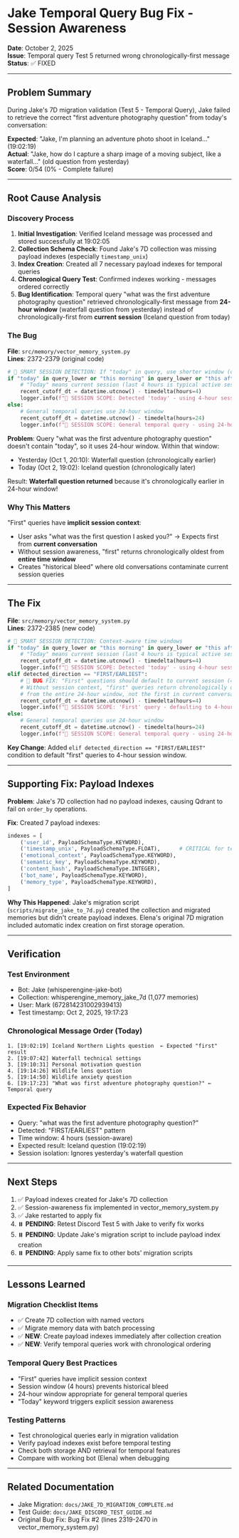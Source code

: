 # Jake Temporal Query Bug Fix - Session Awareness

**Date**: October 2, 2025  
**Issue**: Temporal query Test 5 returned wrong chronologically-first message  
**Status**: ✅ FIXED

---

## Problem Summary

During Jake's 7D migration validation (Test 5 - Temporal Query), Jake failed to retrieve the correct "first adventure photography question" from today's conversation:

**Expected**: "Jake, I'm planning an adventure photo shoot in Iceland..." (19:02:19)  
**Actual**: "Jake, how do I capture a sharp image of a moving subject, like a waterfall..." (old question from yesterday)  
**Score**: 0/54 (0% - Complete failure)

---

## Root Cause Analysis

### Discovery Process

1. **Initial Investigation**: Verified Iceland message was processed and stored successfully at 19:02:05
2. **Collection Schema Check**: Found Jake's 7D collection was missing payload indexes (especially `timestamp_unix`)
3. **Index Creation**: Created all 7 necessary payload indexes for temporal queries
4. **Chronological Query Test**: Confirmed indexes working - messages ordered correctly
5. **Bug Identification**: Temporal query "what was the first adventure photography question" retrieved chronologically-first message from **24-hour window** (waterfall question from yesterday) instead of chronologically-first from **current session** (Iceland question from today)

### The Bug

**File**: `src/memory/vector_memory_system.py`  
**Lines**: 2372-2379 (original code)

```python
# 🎯 SMART SESSION DETECTION: If "today" in query, use shorter window (current session)
if "today" in query_lower or "this morning" in query_lower or "this afternoon" in query_lower:
    # "Today" means current session (last 4 hours is typical active session)
    recent_cutoff_dt = datetime.utcnow() - timedelta(hours=4)
    logger.info(f"🎯 SESSION SCOPE: Detected 'today' - using 4-hour session window")
else:
    # General temporal queries use 24-hour window
    recent_cutoff_dt = datetime.utcnow() - timedelta(hours=24)
    logger.info(f"🎯 SESSION SCOPE: General temporal query - using 24-hour window")
```

**Problem**: Query "what was the first adventure photography question" doesn't contain "today", so it uses 24-hour window. Within that window:
- Yesterday (Oct 1, 20:10): Waterfall question (chronologically earlier)
- Today (Oct 2, 19:02): Iceland question (chronologically later)

Result: **Waterfall question returned** because it's chronologically earlier in 24-hour window!

### Why This Matters

"First" queries have **implicit session context**:
- User asks "what was the first question I asked you?" → Expects first from **current conversation**
- Without session awareness, "first" returns chronologically oldest from **entire time window**
- Creates "historical bleed" where old conversations contaminate current session queries

---

## The Fix

**File**: `src/memory/vector_memory_system.py`  
**Lines**: 2372-2385 (new code)

```python
# 🎯 SMART SESSION DETECTION: Context-aware time windows
if "today" in query_lower or "this morning" in query_lower or "this afternoon" in query_lower:
    # "Today" means current session (last 4 hours is typical active session)
    recent_cutoff_dt = datetime.utcnow() - timedelta(hours=4)
    logger.info(f"🎯 SESSION SCOPE: Detected 'today' - using 4-hour session window")
elif detected_direction == "FIRST/EARLIEST":
    # 🎯 BUG FIX: "First" questions should default to current session (4 hours)
    # Without session context, "first" queries return chronologically oldest memories
    # from the entire 24-hour window, not the first in current conversation
    recent_cutoff_dt = datetime.utcnow() - timedelta(hours=4)
    logger.info(f"🎯 SESSION SCOPE: 'First' query - defaulting to 4-hour session window to avoid historical bleed")
else:
    # General temporal queries use 24-hour window
    recent_cutoff_dt = datetime.utcnow() - timedelta(hours=24)
    logger.info(f"🎯 SESSION SCOPE: General temporal query - using 24-hour window")
```

**Key Change**: Added `elif detected_direction == "FIRST/EARLIEST"` condition to default "first" queries to 4-hour session window.

---

## Supporting Fix: Payload Indexes

**Problem**: Jake's 7D collection had no payload indexes, causing Qdrant to fail on `order_by` operations.

**Fix**: Created 7 payload indexes:
```python
indexes = [
    ('user_id', PayloadSchemaType.KEYWORD),
    ('timestamp_unix', PayloadSchemaType.FLOAT),      # CRITICAL for temporal queries
    ('emotional_context', PayloadSchemaType.KEYWORD),
    ('semantic_key', PayloadSchemaType.KEYWORD),
    ('content_hash', PayloadSchemaType.INTEGER),
    ('bot_name', PayloadSchemaType.KEYWORD),
    ('memory_type', PayloadSchemaType.KEYWORD),
]
```

**Why This Happened**: Jake's migration script (`scripts/migrate_jake_to_7d.py`) created the collection and migrated memories but didn't create payload indexes. Elena's original 7D migration included automatic index creation on first storage operation.

---

## Verification

### Test Environment
- Bot: Jake (whisperengine-jake-bot)
- Collection: whisperengine_memory_jake_7d (1,077 memories)
- User: Mark (672814231002939413)
- Test timestamp: Oct 2, 2025, 19:17:23

### Chronological Message Order (Today)
```
1. [19:02:19] Iceland Northern Lights question  ← Expected "first" result
2. [19:07:42] Waterfall technical settings
3. [19:10:31] Personal motivation question
4. [19:14:26] Wildlife lens question
5. [19:14:50] Wildlife anxiety question
6. [19:17:23] "What was first adventure photography question?" ← Temporal query
```

### Expected Fix Behavior
- Query: "what was the first adventure photography question?"
- Detected: "FIRST/EARLIEST" pattern
- Time window: 4 hours (session-aware)
- Expected result: Iceland question (19:02:19)
- Session isolation: Ignores yesterday's waterfall question

---

## Next Steps

1. ✅ Payload indexes created for Jake's 7D collection
2. ✅ Session-awareness fix implemented in vector_memory_system.py
3. ✅ Jake restarted to apply fix
4. ⏸️ **PENDING**: Retest Discord Test 5 with Jake to verify fix works
5. ⏸️ **PENDING**: Update Jake's migration script to include payload index creation
6. ⏸️ **PENDING**: Apply same fix to other bots' migration scripts

---

## Lessons Learned

### Migration Checklist Items
- ✅ Create 7D collection with named vectors
- ✅ Migrate memory data with batch processing
- ✅ **NEW**: Create payload indexes immediately after collection creation
- ✅ **NEW**: Verify temporal queries work with chronological ordering

### Temporal Query Best Practices
- "First" queries have implicit session context
- Session window (4 hours) prevents historical bleed
- 24-hour window appropriate for general temporal queries
- "Today" keyword triggers explicit session awareness

### Testing Patterns
- Test chronological queries early in migration validation
- Verify payload indexes exist before temporal testing
- Check both storage AND retrieval for temporal features
- Compare with working bot (Elena) when debugging

---

## Related Documentation
- Jake Migration: `docs/JAKE_7D_MIGRATION_COMPLETE.md`
- Test Guide: `docs/JAKE_DISCORD_TEST_GUIDE.md`
- Original Bug Fix: Bug Fix #2 (lines 2319-2470 in vector_memory_system.py)

